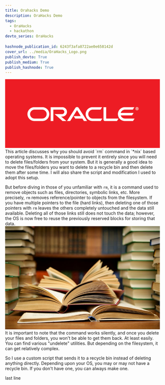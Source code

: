 ```yaml
---
title: Orahacks Demo
description: OraHacks Demo
tags:
  - OraHacks
  - hackathon
devto_series: OraHacks

hashnode_publication_id: 6243f3afa8722ae0e658142d
cover_url: ../media/OraHacks_Logo.png
publish_devto: True
publish_medium: True
publish_hashnode: True
---
```

<img src='../media/oracle-logo.png'>
This article discusses why you should avoid `rm` command in `*nix` based operating systems. It is impossible to prevent it entirely since you will need to delete files/folders from your system. But it is generally a good idea to move the files/folders you want to delete to a recycle bin and then delete them after some time. I will also share the script and modification I used to adopt this setup.

But before diving in those of you unfamiliar with `rm`, it is a command used to remove objects such as files, directories, symbolic links, etc. More precisely, `rm` removes reference/pointer to objects from the filesystem. If you have multiple pointers to the file (hard links), then deleting one of those pointers with `rm` leaves the others completely untouched and the data still available. Deleting all of those links still does not touch the data; however, the OS is now free to reuse the previously reserved blocks for storing that data.
<img src='../media/books.jpg'>
It is important to note that the command works silently, and once you delete your files and folders, you won't be able to get them back. At least easily. You can find various "undelete" utilities. But depending on the filesystem, it can get relatively complex.

So I use a custom script that sends it to a recycle bin instead of deleting anything directly. Depending upon your OS, you may or may not have a recycle bin. If you don't have one, you can always make one.

last line
